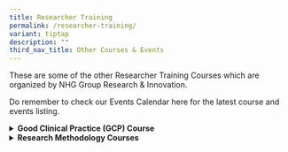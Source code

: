 ```yaml
---
title: Researcher Training
permalink: /researcher-training/
variant: tiptap
description: ""
third_nav_title: Other Courses & Events
---
```

<p>These are some of the other Researcher Training Courses which are organized
by NHG Group Research &amp; Innovation.</p>
<p>Do remember to check our Events Calendar here for the latest course and
events listing.</p>
<p></p>
<div data-type="detailGroup" class="isomer-accordion isomer-accordion-white">
<details class="isomer-details">
<summary><strong>Good Clinical Practice (GCP) Course</strong>
</summary>
<div data-type="detailsContent" class="isomer-details-content">
<p>Based on the ICH GCP E6(R2) guidelines and incorporating local regulatory
requirements, the Good Clinical Practice (GCP) Online Course seeks to equip
participants with basic knowledge and understanding of how GCP principles
may be applied to the conduct of clinical trials.</p>
<p><a href="https://talentdev.gri.nhg.com.sg/gcp-course/" rel="noopener nofollow" target="_blank">Learn more here</a>.</p>
<p></p>
</div>
</details>
<details class="isomer-details">
<summary><strong>Research Methodology Courses</strong>
</summary>
<div data-type="detailsContent" class="isomer-details-content">
<p>Research Methodology defines what the research is about, how to proceed
and measure progress, and what indicates success.&nbsp;Learn how to design
a research protocol and write a good research paper or grant proposal to
increase your chances in research and grant application and much more.</p>
<p><a href="https://talentdev.gri.nhg.com.sg/abt-rm-courses/" rel="noopener nofollow" target="_blank">Learn more here</a>.</p>
<p></p>
</div>
</details>
</div>
<p></p>
<p></p>